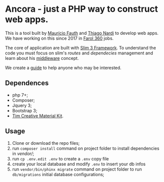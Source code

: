 # Ancora - just a PHP way to construct web apps.

This is a tool built by [Maurício Fauth](https://github.com/mauriciofauth) and [Thiago Nardi](https://github.com/thnardi) to develop web apps. We have working on this since 2017 in [Farol 360](https://farol360.com.br) jobs.

The core of application are built with [Slim 3 Framework](https://www.slimframework.com). To understand the code you must focus on slim's *routes* and *dependecies* management and learn about his [middleware](https://www.slimframework.com/docs/v3/concepts/middleware.html) concept.

We create a [guide](https://github.com/thnardi/ancora/blob/master/GUIDE.md) to help anyone who may be interested.

## Dependences

 - php 7+;
 - Composer;
 - Jquery 3;
 - Bootstrap 3;
 - [Tim Creative Material Kit](https://github.com/creativetimofficial/material-dashboard).


## Usage

1) Clone or download the repo files;
2) run `composer install` command on project folder to install dependencies in *vendor/*;
3) run `cp .env.edit .env` to create a `.env` copy file
4) create your local database and modify `.env` to insert your db infos
5) run `vendor/bin/phinx migrate` command on project folder to run `db/migrations` initial database configurations;
